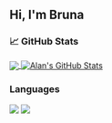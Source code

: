 ## Hi, I'm Bruna


### :chart_with_upwards_trend: GitHub Stats
<a href="https://github.com/alan007br/alan007br">
  <img align="center" src="https://https://github-readme-stats.vercel.app/api/top-langs/?username=bbrunabrito&hide=html,tex&theme=dracula&text_color=c9cacc&langs_count=5" />
</a>
<a href="https://github.com/alan007br/alan007br">
  <img align="center" src="https://github-readme-stats.vercel.app/api?username=bbrunabrito&show_icons=true&line_height=27&count_private=true&theme=dracula" alt="Alan's GitHub Stats" />
</a>

### Languages 
  <a href="https://www.linkedin.com/in/brunabritodev/" target="_blank"><img src="https://img.shields.io/badge/-LinkedIn-%230077B5?style=for-the-badge&logo=linkedin&logoColor=white" target="_blank"></a> 
  <a href = "mailto:brunabritoalves@gmail.com"><img src="https://img.shields.io/badge/-Gmail-%23333?style=for-the-badge&logo=gmail&logoColor=white" target="_blank"></a>



